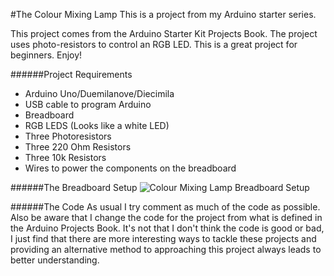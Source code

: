 #The Colour Mixing Lamp
This is a project from my Arduino starter series.

This project comes from the Arduino Starter Kit Projects Book. The project uses photo-resistors to control an RGB LED. This is a great project for beginners. Enjoy!

######Project Requirements
* Arduino Uno/Duemilanove/Diecimila
* USB cable to program Arduino
* Breadboard
* RGB LEDS (Looks like a white LED)
* Three Photoresistors
* Three 220 Ohm Resistors
* Three 10k Resistors
* Wires to power the components on the breadboard

######The Breadboard Setup
![Colour Mixing Lamp Breadboard Setup](http://www.nickbester.com/content/images/2015/08/Color-Mixing-Lamp.svg)

######The Code
As usual I try comment as much of the code as possible. Also be aware that I change the code for the project from what is defined in the Arduino Projects Book. It's not that I don't think the code is good or bad, I just find that there are more interesting ways to tackle these projects and providing an alternative method to approaching this project always leads to better understanding.
